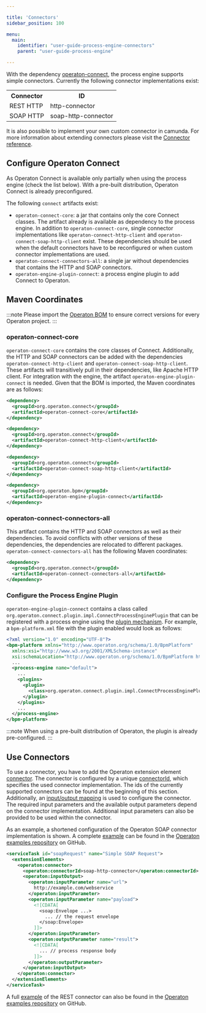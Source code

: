```yaml
---

title: 'Connectors'
sidebar_position: 100

menu:
  main:
    identifier: "user-guide-process-engine-connectors"
    parent: "user-guide-process-engine"

---
```



With the dependency [operaton-connect](https://github.com/operaton/operaton/tree/master/connect), the process engine supports simple
connectors. Currently the following connector implementations exist:

<table class="table">
  <tr>
    <th>Connector</th>
    <th>ID</th>
  </tr>
  <tr>
    <td>REST HTTP</td>
    <td>http-connector</td>
  </tr>
  <tr>
    <td>SOAP HTTP</td>
    <td>soap-http-connector</td>
  </tr>
</table>

It is also possible to implement your own custom connector in camunda. For more information about extending connectors please visit the [Connector reference](../../reference/connect/extending-connect.md).


## Configure Operaton Connect

As Operaton Connect is available only partially when using the process engine (check the list below). With a pre-built distribution, Operaton Connect is already preconfigured.

The following `connect` artifacts exist:

* `operaton-connect-core`: a jar that contains only the core Connect classes. The artifact already is available as dependency to the process engine. In addition to `operaton-connect-core`, single connector implementations like `operaton-connect-http-client` and `operaton-connect-soap-http-client` exist. These dependencies should be used when the default connectors have to be reconfigured or when custom connector implementations are used.
* `operaton-connect-connectors-all`: a single jar without dependencies that contains the HTTP and SOAP connectors.
* `operaton-engine-plugin-connect`: a process engine plugin to add Connect to Operaton.


## Maven Coordinates

:::note
  Please import the [Operaton BOM](/get-started/apache-maven/) to ensure correct versions for every Operaton project.
:::


### operaton-connect-core

`operaton-connect-core` contains the core classes of Connect. Additionally, the HTTP and SOAP connectors can be added with the dependencies `operaton-connect-http-client` and `operaton-connect-soap-http-client`. These artifacts will transitively pull in their dependencies, like Apache HTTP client. For integration with the engine, the artifact `operaton-engine-plugin-connect` is needed. Given that the BOM is imported, the Maven coordinates are as follows:

```xml
<dependency>
  <groupId>org.operaton.connect</groupId>
  <artifactId>operaton-connect-core</artifactId>
</dependency>
```

```xml
<dependency>
  <groupId>org.operaton.connect</groupId>
  <artifactId>operaton-connect-http-client</artifactId>
</dependency>
```

```xml
<dependency>
  <groupId>org.operaton.connect</groupId>
  <artifactId>operaton-connect-soap-http-client</artifactId>
</dependency>
```

```xml
<dependency>
  <groupId>org.operaton.bpm</groupId>
  <artifactId>operaton-engine-plugin-connect</artifactId>
</dependency>
```


### operaton-connect-connectors-all

This artifact contains the HTTP and SOAP connectors as well as their dependencies. To avoid conflicts with other versions of these dependencies, the dependencies are relocated to different packages. `operaton-connect-connectors-all` has the following Maven coordinates:

```xml
<dependency>
  <groupId>org.operaton.connect</groupId>
  <artifactId>operaton-connect-connectors-all</artifactId>
</dependency>
```


### Configure the Process Engine Plugin

`operaton-engine-plugin-connect` contains a class called `org.operaton.connect.plugin.impl.ConnectProcessEnginePlugin` that can be registered with a process engine using the [plugin mechanism](../process-engine/process-engine-plugins.md). For example, a `bpm-platform.xml` file with the plugin enabled would look as follows:

```xml
<?xml version="1.0" encoding="UTF-8"?>
<bpm-platform xmlns="http://www.operaton.org/schema/1.0/BpmPlatform"
  xmlns:xsi="http://www.w3.org/2001/XMLSchema-instance"
  xsi:schemaLocation="http://www.operaton.org/schema/1.0/BpmPlatform http://www.operaton.org/schema/1.0/BpmPlatform ">
  ...
  <process-engine name="default">
    ...
    <plugins>
      <plugin>
        <class>org.operaton.connect.plugin.impl.ConnectProcessEnginePlugin</class>
      </plugin>
    </plugins>
    ...
  </process-engine>
</bpm-platform>
```

:::note
  When using a pre-built distribution of Operaton, the plugin is already pre-configured.
:::


## Use Connectors

To use a connector, you have to add the Operaton extension element [connector](../../reference/bpmn20/custom-extensions/extension-elements.md#operaton-connector). The connector is configured by a unique [connectorId](../../reference/bpmn20/custom-extensions/extension-elements.md#operaton-connectorid), which specifies the used connector implementation. The ids of the currently supported connectors can be found at the beginning of this section. Additionally, an [input/output mapping](../process-engine/variables.md#input-output-variable-mapping) is used to configure the connector. The required input parameters and the available output parameters depend on the connector implementation. Additional input parameters can also be provided to be used within the connector.

As an example, a shortened configuration of the Operaton SOAP connector implementation is shown. A complete [example](https://github.com/operaton/operaton-bpm-examples/tree/master/servicetask/soap-service) can be found in the [Operaton examples repository](https://github.com/operaton/operaton-bpm-examples) on GitHub.

```xml
<serviceTask id="soapRequest" name="Simple SOAP Request">
  <extensionElements>
    <operaton:connector>
      <operaton:connectorId>soap-http-connector</operaton:connectorId>
      <operaton:inputOutput>
        <operaton:inputParameter name="url">
          http://example.com/webservice
        </operaton:inputParameter>
        <operaton:inputParameter name="payload">
          <![CDATA[
            <soap:Envelope ...>
              ... // the request envelope
            </soap:Envelope>
          ]]>
        </operaton:inputParameter>
        <operaton:outputParameter name="result">
          <![CDATA[
            ... // process response body
          ]]>
        </operaton:outputParameter>
      </operaton:inputOutput>
    </operaton:connector>
  </extensionElements>
</serviceTask>
```

A full [example](https://github.com/operaton/operaton-bpm-examples/tree/master/servicetask/rest-service) of the REST connector can also be found in the [Operaton examples repository](https://github.com/operaton/operaton-bpm-examples) on GitHub.
